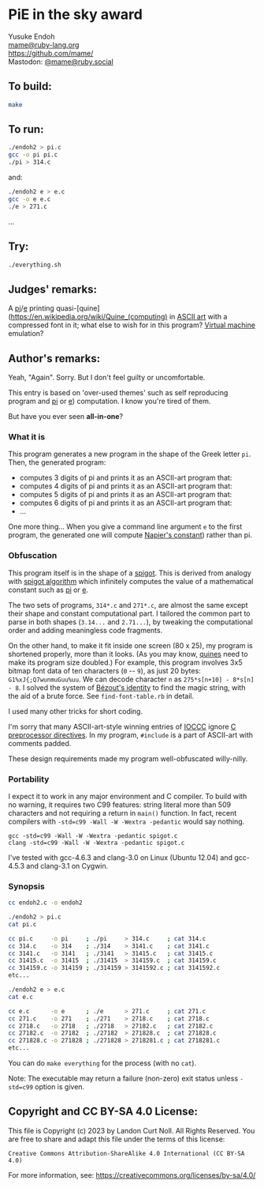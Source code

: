 # PiE in the sky award

Yusuke Endoh  
<mame@ruby-lang.org>  
<https://github.com/mame/>  
Mastodon: [@mame@ruby.social](https://ruby.social/@mame)

## To build:

```sh
make
```

## To run:

```sh
./endoh2 > pi.c
gcc -o pi pi.c
./pi > 314.c
```

and:

```sh
./endoh2 e > e.c  
gcc -o e e.c
./e > 271.c
```

...

## Try:

```sh
./everything.sh
```

## Judges' remarks:

A
[pi](https://en.wikipedia.org/wiki/Pi)/[e](https://en.wikipedia.org/wiki/E_(mathematical_constant))
printing quasi-[quine](https://en.wikipedia.org/wiki/Quine_(computing) in [ASCII
art](https://en.wikipedia.org/wiki/ASCII_art) with a compressed font in it; what
else to wish for in this program? [Virtual
machine](https://en.wikipedia.org/wiki/Virtual_machine) emulation?

## Author's remarks:

Yeah, "Again".  Sorry.  But I don't feel guilty or uncomfortable.

This entry is based on 'over-used themes' such as self reproducing
program and [pi](https://en.wikipedia.org/wiki/Pi) or
[e](https://en.wikipedia.org/wiki/E_(mathematical_constant))) computation.  I
know you're tired of them.

But have you ever seen **all-in-one**?

### What it is

This program generates a new program in the shape of the Greek letter
`pi`.  Then, the generated program:

- computes 3 digits of pi and prints it as an ASCII-art program that:
- computes 4 digits of pi and prints it as an ASCII-art program that:
- computes 5 digits of pi and prints it as an ASCII-art program that:
- computes 6 digits of pi and prints it as an ASCII-art program that:
- ...

One more thing...  When you give a command line argument `e` to the
first program, the generated one will compute [Napier's
constant](https://en.wikipedia.org/wiki/E_(mathematical_constant)))
rather than pi.


### Obfuscation

This program itself is in the shape of a
[spigot](https://en.wikipedia.org/wiki/Tap_(valve)).  This is derived from
analogy with [spigot algorithm](https://en.wikipedia.org/wiki/Spigot_algorithm)
which infinitely computes the value of a mathematical constant such as
[pi](https://en.wikipedia.org/wiki/Pi) or
[e](https://en.wikipedia.org/wiki/E_(mathematical_constant)).

The two sets of programs, `314*.c` and `271*.c`, are almost the same
except their shape and constant computational part.  I tailored the
common part to parse in both shapes (`3.14...` and `2.71...`), by
tweaking the computational order and adding meaningless code fragments.

On the other hand, to make it fit inside one screen (80 x 25), my program is
shortened properly, more than it looks.  (As you may know,
[quines](https://en.wikipedia.org/wiki/Quine_(computing)) need to make its
program size doubled.) For example, this program involves 3x5 bitmap font data
of ten characters (`0` -- `9`), as just 20 bytes: `G1%xJ{;Q7wunmuGuu%uu`.  We
can decode character `n` as `275*s[n+10] - 8*s[n] - 8`.  I solved the system of
[Bézout's identity](https://en.wikipedia.org/wiki/B%C3%A9zout%27s_identity) to
find the magic string, with the aid of a brute force.  See `find-font-table.rb`
in detail.

I used many other tricks for short coding.

I'm sorry that many ASCII-art-style winning entries of
[IOCCC](https://www.ioccc.org/years.html) ignore [C preprocessor
directives](https://en.wikipedia.org/wiki/C_preprocessor).  In my program,
`#include` is a part of ASCII-art with comments padded.

These design requirements made my program well-obfuscated
willy-nilly.

### Portability

I expect it to work in any major environment and C compiler.  To build with no
warning, it requires two C99 features: string literal more than 509 characters
and not requiring a return in `main()` function.  In fact, recent compilers with
`-std=c99 -Wall -W -Wextra -pedantic` would say nothing.

    gcc -std=c99 -Wall -W -Wextra -pedantic spigot.c
    clang -std=c99 -Wall -W -Wextra -pedantic spigot.c

I've tested with gcc-4.6.3 and clang-3.0 on Linux (Ubuntu 12.04)
and gcc-4.5.3 and clang-3.1 on Cygwin.

### Synopsis

```sh
cc endoh2.c -o endoh2

./endoh2 > pi.c
cat pi.c

cc pi.c     -o pi     ; ./pi     > 314.c     ; cat 314.c
cc 314.c    -o 314    ; ./314    > 3141.c    ; cat 3141.c
cc 3141.c   -o 3141   ; ./3141   > 31415.c   ; cat 31415.c
cc 31415.c  -o 31415  ; ./31415  > 314159.c  ; cat 314159.c
cc 314159.c -o 314159 ; ./314159 > 3141592.c ; cat 3141592.c
etc...

./endoh2 e > e.c
cat e.c

cc e.c      -o e      ; ./e      > 271.c     ; cat 271.c
cc 271.c    -o 271    ; ./271    > 2718.c    ; cat 2718.c
cc 2718.c   -o 2718   ; ./2718   > 27182.c   ; cat 27182.c
cc 27182.c  -o 27182  ; ./27182  > 271828.c  ; cat 271828.c
cc 271828.c -o 271828 ; ./271828 > 2718281.c ; cat 2718281.c
etc...
```

You can do `make everything` for the process (with no `cat`).

Note: The executable may return a failure (non-zero) exit status
unless `-std=c99` option is given.

## Copyright and CC BY-SA 4.0 License:

This file is Copyright (c) 2023 by Landon Curt Noll.  All Rights Reserved.
You are free to share and adapt this file under the terms of this license:

    Creative Commons Attribution-ShareAlike 4.0 International (CC BY-SA 4.0)

For more information, see: https://creativecommons.org/licenses/by-sa/4.0/
